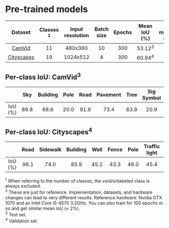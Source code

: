 # Pre-trained models

|                               Dataset                                | Classes <sup>1</sup> | Input resolution | Batch size | Epochs |   Mean IoU (%)    | GPU memory (GiB) | Training time (hours)<sup>2</sup> |
| :------------------------------------------------------------------: | :------------------: | :--------------: | :--------: | :----: | :---------------: | :--------------: | :-------------------------------: |
| [CamVid](http://mi.eng.cam.ac.uk/research/projects/VideoRec/CamVid/) |          11          |     480x360      |     10     |  300   | 53.12<sup>3</sup> |       4.2        |                 1                 |
|          [Cityscapes](https://www.cityscapes-dataset.com/)           |          19          |     1024x512     |     4      |  300   | 60.94<sup>4</sup> |       5.4        |                24                 |

## Per-class IoU: CamVid<sup>3</sup>

|         |  Sky  | Building | Pole  | Road  | Pavement | Tree  | Sig Symbol | Fence |  Car  | Pedestrian | Bicyclist |
| :-----: | :---: | :------: | :---: | :---: | :------: | :---: | :--------: | :---: | :---: | :--------: | :-------: |
| IoU (%) | 89.8  |   68.6   | 20.0  | 91.9  |   73.4   | 63.9  |    20.9    | 17.3  | 71.8  |    31.5    |   35.1    |

## Per-class IoU: Cityscapes<sup>4</sup>

|         | Road  | Sidewalk | Building | Wall  | Fence | Pole  | Traffic light | Traffic Sign | Vegetation | Terrain |  Sky  | Person | Rider |  Car  | Truck |  Bus  | Train | Motorcycle | Bicycle |
| :-----: | :---: | :------: | :------: | :---: | :---: | :---: | :-----------: | :----------: | :--------: | :-----: | :---: | :----: | :---: | :---: | :---: | :---: | :---: | :--------: | :-----: |
| IoU (%) | 96.1  |   74.0   |   85.9   | 45.2  | 43.3  | 46.0  |     45.4      |     55.5     |    87.8    |  51.4   | 90.1  |  62.7  | 42.8  | 88.0  | 53.1  | 60.4  | 45.9  |    25.7    |  58.8   |

<sup>1</sup> When referring to the number of classes, the void/unlabeled class is always excluded.<br/>
<sup>2</sup> These are just for reference. Implementation, datasets, and hardware changes can lead to very different results. Reference hardware: Nvidia GTX 1070 and an Intel Core i5-4570 3.2GHz. You can also train for 100 epochs or so and get similar mean IoU (± 2%).<br/>
<sup>3</sup> Test set.<br/>
<sup>4</sup> Validation set.
